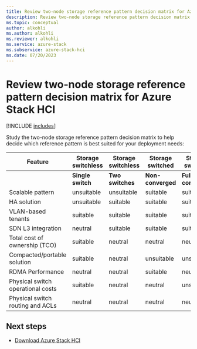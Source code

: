 ```yaml
---
title: Review two-node storage reference pattern decision matrix for Azure Stack HCI
description: Review two-node storage reference pattern decision matrix for Azure Stack HCI
ms.topic: conceptual
author: alkohli
ms.author: alkohli
ms.reviewer: alkohli
ms.service: azure-stack
ms.subservice: azure-stack-hci
ms.date: 07/20/2023
---
```


# Review two-node storage reference pattern decision matrix for Azure Stack HCI

[!INCLUDE [includes](../../includes/hci-applies-to-22h2-21h2.md)]

Study the two-node storage reference pattern decision matrix to help decide which reference pattern is best suited for your deployment needs:

|Feature|Storage switchless|Storage switchless|Storage switched|Storage switched|
|--|--|--|--|--|
||**Single switch**|**Two switches**|**Non-converged**|**Fully-converged**|
|Scalable pattern|unsuitable|unsuitable|suitable|suitable|
|HA solution|unsuitable|suitable|suitable|suitable|
|VLAN-based tenants|suitable|suitable|suitable|suitable|
|SDN L3 integration|neutral|suitable|suitable|suitable|
|Total cost of ownership (TCO)|suitable|neutral|neutral|neutral|
|Compacted/portable solution|suitable|neutral|unsuitable|unsuitable|
|RDMA Performance|neutral|neutral|suitable|neutral|
|Physical switch operational costs|suitable|neutral|neutral|unsuitable|
|Physical switch routing and ACLs|neutral|neutral|neutral|neutral|

## Next steps

- [Download Azure Stack HCI](../deploy/download-azure-stack-hci-software.md)
